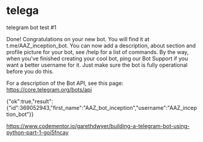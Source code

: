 # telega
telegram bot test #1

Done! Congratulations on your new bot. You will find it at t.me/AAZ_inception_bot. 
You can now add a description, about section and profile picture for your bot, 
see /help for a list of commands. By the way, when you've finished creating your cool bot, 
ping our Bot Support if you want a better username for it. Just make sure the bot is fully 
operational before you do this.

For a description of the Bot API, see this page: https://core.telegram.org/bots/api

{"ok":true,"result":{"id":369052943,"first_name":"AAZ_bot_inception","username":"AAZ_inception_bot"}}

https://www.codementor.io/garethdwyer/building-a-telegram-bot-using-python-part-1-goi5fncay
